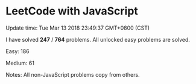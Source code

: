 # LeetCode with JavaScript

Update time: Tue Mar 13 2018 23:49:37 GMT+0800 (CST)

I have solved **247** / **764** problems. All unlocked easy problems are solved.

Easy: 186

Medium: 61

Notes: All non-JavaScript problems copy from others.